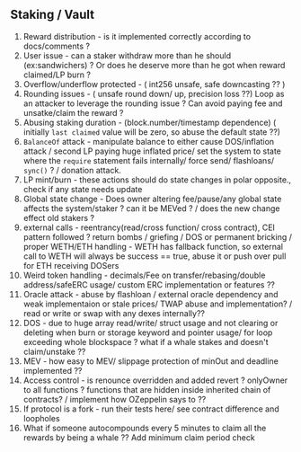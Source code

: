 ## Staking / Vault

1. Reward distribution - is it implemented correctly according to docs/comments ? 
2. User issue - can a staker withdraw more than he should (ex:sandwichers) ? Or does he deserve more than he got when reward claimed/LP burn ?
3. Overflow/underflow protected -  ( int256 unsafe, safe downcasting ?? )
4. Rounding issues - ( unsafe round down/ up, precision loss ??) Loop as an attacker to leverage the rounding issue ? Can avoid paying fee and unsatke/claim the reward ?
5. Abusing staking duration - (block.number/timestamp dependence) ( initially `last claimed` value will be zero, so abuse the default state ??)
6. `BalanceOf` attack - manipulate balance to either cause DOS/inflation attack / second LP paying huge inflated price/ set the system to  state where the `require` statement fails internally/ force send/ flashloans/ `sync()` ? / donation attack.
7. LP mint/burn - these actions should do state changes in polar opposite., check if any state needs update
8. Global state change - Does owner altering fee/pause/any global state affects the system/staker ? can it be MEVed ? / does the new change effect old stakers ?
9. external calls - reentrancy(read/cross function/ cross contract), CEI pattern followed ? return bombs / griefing / DOS or permanent bricking / proper WETH/ETH handling - WETH has fallback function, so external call to WETH will always be success == true, abuse it or push over pull for ETH receiving DOSers
10. Weird token handling - decimals/Fee on transfer/rebasing/double address/safeERC usage/ custom ERC implementation or features ??
11. Oracle attack - abuse by flashloan / external oracle dependency and weak implementaion or stale prices/ TWAP abuse and implementation? / read or write or swap with any dexes internally??
12. DOS - due to huge array read/write/ struct usage and not clearing or deleting when burn or storage keyword and pointer usage/ for loop exceeding whole blockspace ? what if a whale stakes and doesn't claim/unstake ??
13. MEV - how easy to MEV/ slippage protection of minOut and deadline implemented ??
14. Access control - is renounce overridden and added revert ? onlyOwner to all functions ? functions that are hidden inside inherited chain of contracts? / implement how OZeppelin says to ??
15. If protocol is a fork - run their tests here/ see contract difference and loopholes
16. What if someone autocompounds every 5 minutes to claim all the rewards by being a whale ?? Add minimum claim period check


